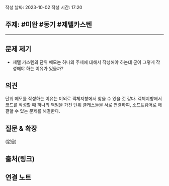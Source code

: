 
작성 날짜: 2023-10-02
작성 시간: 17:20

## 주제: #미완 #동기 #제텔카스텐

----

## 문제 제기

-  제텔 카스텐의 단위 메모는 하나의 주제에 대해서 작성해야 하는데 굳이 그렇게 작성해야 하는 이유가 있을까?

## 의견

단위 메모를 작성하는 이유는 이외로 객체지향에서 찾을 수 있을 것 같다.  객체지향에서 코드를 작성할 때 하나의 책임을 가진 단위 클래스들을 서로 연결하여, 소프트웨어로 해결할 수 있는 문제를 해결한다.


## 질문 & 확장

(없음)

## 출처(링크)


## 연결 노트

